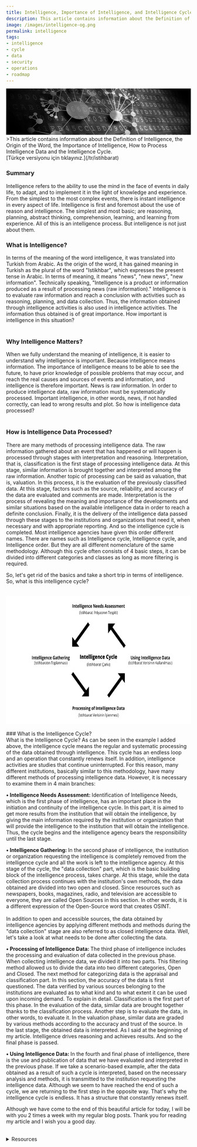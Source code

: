 ```yaml
---
title: Intelligence, Importance of Intelligence, and Intelligence Cycle
description: This article contains information about the Definition of Intelligence, the Origin of the Word, the Importance of Intelligence, How to Process Intelligence Data and the Intelligence Cycle.
image: /images/intelligence-og.png
permalink: intelligence
tags:
- intelligence
- cycle
- data
- security
- operations
- roadmap
---
```


<img src="/images/intelligence-main.png">
>This article contains information about the Definition of Intelligence, the Origin of the Word, the Importance of Intelligence, How to Process Intelligence Data and the Intelligence Cycle. <br>[Türkçe versiyonu için tıklayınız.](/tr/istihbarat)

### Summary
Intelligence refers to the ability to use the mind in the face of events in daily life, to adapt, and to implement it in the light of knowledge and experience.
From the simplest to the most complex events, there is instant intelligence in every aspect of life. Intelligence is first and foremost about the use of reason and intelligence. The simplest and most basic; are reasoning, planning, abstract thinking, comprehension, learning, and learning from experience. All of this is an intelligence process. But intelligence is not just about them.
### What is Intelligence?<br>
In terms of the meaning of the word intelligence, it was translated into Turkish from Arabic. As the origin of the word, it has gained meaning in Turkish as the plural of the word "Istikhbar", which expresses the present tense in Arabic. In terms of meaning, it means "news", "new news", "new information". Technically speaking, "Intelligence is a product or information produced as a result of processing news (raw information)." Intelligence is to evaluate raw information and reach a conclusion with activities such as reasoning, planning, and data collection. Thus, the information obtained through intelligence activities is also used in intelligence activities. The information thus obtained is of great importance. How important is intelligence in this situation?
<br><br>
### Why Intelligence Matters?<br>
When we fully understand the meaning of intelligence, it is easier to understand why intelligence is important. Because intelligence means information. The importance of intelligence means to be able to see the future, to have prior knowledge of possible problems that may occur, and reach the real causes and sources of events and information, and intelligence is therefore important. News is raw information. In order to produce intelligence data, raw information must be systematically processed. Important intelligence, in other words, news, if not handled correctly, can lead to wrong results and plot. So how is intelligence data processed?<br><br>
### How is Intelligence Data Processed?<br>
There are many methods of processing intelligence data. The raw information gathered about an event that has happened or will happen is processed through stages with interpretation and reasoning. Interpretation, that is, classification is the first stage of processing intelligence data. At this stage, similar information is brought together and interpreted among the raw information. Another topic of processing can be said as valuation, that is, valuation. In this process, it is the evaluation of the previously classified data. At this stage, factors such as the source, reliability, and accuracy of the data are evaluated and comments are made. Interpretation is the process of revealing the meaning and importance of the developments and similar situations based on the available intelligence data in order to reach a definite conclusion. Finally, it is the delivery of the intelligence data passed through these stages to the institutions and organizations that need it, when necessary and with appropriate reporting. And so the intelligence cycle is completed. Most intelligence agencies have given this order different names. There are names such as Intelligence cycle, Intelligence cycle, and Intelligence order. But they are all different nomenclature of the same methodology. Although this cycle often consists of 4 basic steps, it can be divided into different categories and classes as long as more filtering is required. <br>

So, let's get rid of the basics and take a short trip in terms of intelligence. So, what is this intelligence cycle?<br><br>

<p align="center">
	<img src="/images/intelligence_cycle.png" height="350" width="700">
</p>
### What is the Intelligence Cycle?<br>
What is the Intelligence Cycle? As can be seen in the example I added above, the intelligence cycle means the regular and systematic processing of the data obtained through intelligence. This cycle has an endless loop and an operation that constantly renews itself. In addition, intelligence activities are studies that continue uninterrupted. For this reason, many different institutions, basically similar to this methodology, have many different methods of processing intelligence data. However, it is necessary to examine them in 4 main branches:<br>

<b> • Intelligence Needs Assessment: </b> Identification of Intelligence Needs, which is the first phase of intelligence, has an important place in the initiation and continuity of the intelligence cycle. In this part, it is aimed to get more results from the institution that will obtain the intelligence, by giving the main information required by the institution or organization that will provide the intelligence to the institution that will obtain the intelligence. Thus, the cycle begins and the intelligence agency bears the responsibility until the last stage.<br>

<b> • Intelligence Gathering: </b> In the second phase of intelligence, the institution or organization requesting the intelligence is completely removed from the intelligence cycle and all the work is left to the intelligence agency. At this stage of the cycle, the "data collection" part, which is the basic building block of the intelligence process, takes charge. At this stage, while the data collection process continues with the institution's own methods, the data obtained are divided into two open and closed. Since resources such as newspapers, books, magazines, radio, and television are accessible to everyone, they are called Open Sources in this section. In other words, it is a different expression of the Open-Source word that creates OSINT.<br><br>
In addition to open and accessible sources, the data obtained by intelligence agencies by applying different methods and methods during the "data collection" stage are also referred to as closed intelligence data. Well, let's take a look at what needs to be done after collecting the data.<br>

<b> • Processing of Intelligence Data: </b> The third phase of intelligence includes the processing and evaluation of data collected in the previous phase. When collecting intelligence data, we divided it into two parts. This filtering method allowed us to divide the data into two different categories, Open and Closed. The next method for categorizing data is the appraisal and classification part. In this section, the accuracy of the data is first questioned. The data verified by various sources belonging to the institutions are evaluated as to what kind and to what extent it can be used upon incoming demand. To explain in detail. Classification is the first part of this phase. In the evaluation of the data, similar data are brought together thanks to the classification process. Another step is to evaluate the data, in other words, to evaluate it. In the valuation phase, similar data are graded by various methods according to the accuracy and trust of the source. In the last stage, the obtained data is interpreted. As I said at the beginning of my article. Intelligence drives reasoning and achieves results. And so the final phase is passed.

<b> • Using Intelligence Data: </b>In the fourth and final phase of intelligence, there is the use and publication of data that we have evaluated and interpreted in the previous phase. If we take a scenario-based example, after the data obtained as a result of such a cycle is interpreted, based on the necessary analysis and methods, it is transmitted to the institution requesting the intelligence data. Although we seem to have reached the end of such a cycle, we are returning to the first step in the opposite way. That's why the intelligence cycle is endless. It has a structure that constantly renews itself.

Although we have come to the end of this beautiful article for today, I will be with you 2 times a week with my regular blog posts. Thank you for reading my article and I wish you a good day.
<br><br>
<details><summary>Resources</summary>	
• Wikipedia - https://tr.wikipedia.org/wiki/İstihbarat<br>
• Milli İstihbarat Teşkilatı - https://www.mit.gov.tr/tarihce/giris.html<br>
• Güvenlik Portalı - 	İstihbarat, Casusluk, Karşı Casusluk, Örtülü Operasyonlar ve Güvenlik (PDF)
</details>
